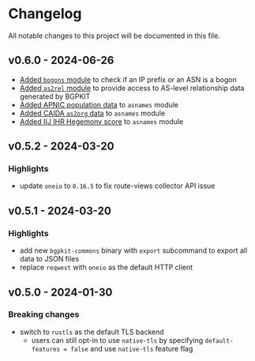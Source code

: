 # Changelog

All notable changes to this project will be documented in this file.

## v0.6.0 - 2024-06-26

* [Added `bogons` module](https://github.com/bgpkit/bgpkit-commons/pull/12) to check if an IP prefix or an ASN is a
  bogon
* [Added `as2rel` module](https://github.com/bgpkit/bgpkit-commons/pull/17) to provide access to AS-level relationship
  data generated by BGPKIT
* [Added APNIC population data](https://github.com/bgpkit/bgpkit-commons/pull/14) to `asnames` module
* [Added CAIDA `as2org` data](https://github.com/bgpkit/bgpkit-commons/pull/13) to `asnames` module
* [Added IIJ IHR Hegemony score](https://github.com/bgpkit/bgpkit-commons/pull/15) to `asnames` module

## v0.5.2 - 2024-03-20

### Highlights

* update `oneio` to `0.16.5` to fix route-views collector API issue

## v0.5.1 - 2024-03-20

### Highlights

* add new `bgpkit-commons` binary with `export` subcommand to export all data to JSON files
* replace `reqwest` with `oneio` as the default HTTP client

## v0.5.0 - 2024-01-30

### Breaking changes

- switch to `rustls` as the default TLS backend
    - users can still opt-in to use `native-tls` by specifying `default-features = false` and use `native-tls` feature
      flag